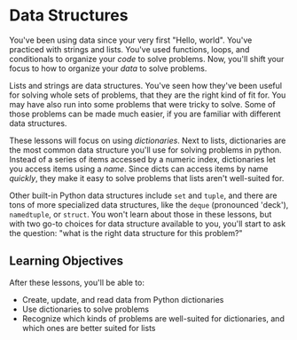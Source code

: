 # Data Structures

You've been using data since your very first "Hello, world". You've practiced with strings and lists. You've used functions, loops, and conditionals to organize your _code_ to solve problems. Now, you'll shift your focus to how to organize your _data_ to solve problems.

Lists and strings are data structures. You've seen how they've been useful for solving whole sets of problems, that they are the right kind of fit for. You may have also run into some problems that were tricky to solve. Some of those problems can be made much easier, if you are familiar with different data structures.

These lessons will focus on using _dictionaries_. Next to lists, dictionaries are the most common data structure you'll use for solving problems in python. Instead of a series of items accessed by a numeric index, dictionaries let you access items using a _name_. Since dicts can access items by name _quickly_, they make it easy to solve problems that lists aren't well-suited for.

Other built-in Python data structures include `set` and `tuple`, and there are tons of more specialized data structures, like the `deque` (pronounced 'deck'), `namedtuple`, or `struct`. You won't learn about those in these lessons, but with two go-to choices for data structure available to you, you'll start to ask the question: "what is the right data structure for this problem?"

## Learning Objectives

After these lessons, you'll be able to:

- Create, update, and read data from Python dictionaries
- Use dictionaries to solve problems
- Recognize which kinds of problems are well-suited for dictionaries, and which ones are better suited for lists
